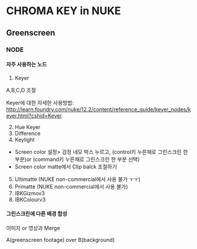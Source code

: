 # CHROMA KEY in NUKE
## Greenscreen
### NODE


#### 자주 사용하는 노드
1. Keyer

A,B,C,D 조절

Keyer에 대한 자세한 사용방법: http://learn.foundry.com/nuke/12.2/content/reference_guide/keyer_nodes/keyer.html?cshid=Keyer

2. Hue Keyer
3. Difference
4. Keylight

- Screen color 설정> 검정 네모 박스 누르고, (control키 누른채로 그린스크린 한 부분)or (command키 누른채로 그린스크린 한 부분 선택)
- Screen color matte에서 Clip balck 조절하기 


5. Ultimatte (NUKE non-commercial에서 사용 불가 ㅜㅜ)
6. Primatte  (NUKE non-commercial에서 사용 불가)
7. IBKGizmov3
8. IBKColourv3


#### 그린스크린에 다른 배경 합성

이미지 or 영상과 Merge

A(greenscreen footage) over B(background)
